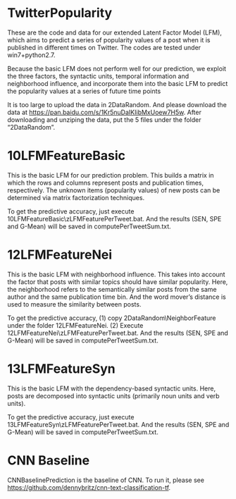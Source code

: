 # TwitterPopularity

These are the code and data for our extended Latent Factor Model (LFM), which aims to predict a series of popularity values of a post when it is published in different times on Twitter. The codes are tested under win7+python2.7.

Because the basic LFM does not perform well for our prediction, we exploit the three factors, the syntactic units, temporal information and neighborhood influence, and incorporate them into the basic LFM to predict the popularity values at a series of future time points

It is too large to upload the data in 2DataRandom. And please download the data at https://pan.baidu.com/s/1Kr5nuDaIKIibMxUoew7H5w. After downloading and unziping the data,  put the 5 files under the folder “2DataRandom”. 

# 10LFMFeatureBasic

This is the basic LFM for our prediction problem. This builds a matrix in which the rows and columns represent posts and publication times, respectively. The unknown items (popularity values) of new posts can be determined via matrix factorization techniques.

To get the predictive accuracy, just execute 10LFMFeatureBasic\zLFMFeaturePerTweet.bat. And the results (SEN, SPE and G-Mean) will be saved in computePerTweetSum.txt.

# 12LFMFeatureNei

This is the basic LFM with neighborhood influence. This takes into account the factor that posts with similar topics should have similar popularity. Here, the neighborhood refers to the semantically similar posts from the same author and the same publication time bin. And the word mover’s distance is used to measure the similarity between posts.


To get the predictive accuracy, (1) copy 2DataRandom\NeighborFeature under the folder 12LFMFeatureNei. (2) Execute 12LFMFeatureNei\zLFMFeaturePerTweet.bat. And the results (SEN, SPE and G-Mean) will be saved in computePerTweetSum.txt.


# 13LFMFeatureSyn

This is the basic LFM with the dependency-based syntactic units. Here, posts are decomposed into syntactic units (primarily noun units and verb units).

To get the predictive accuracy, just execute 13LFMFeatureSyn\zLFMFeaturePerTweet.bat. And the results (SEN, SPE and G-Mean) will be saved in computePerTweetSum.txt.




# CNN Baseline

CNNBaselinePrediction is the baseline of CNN. To run it, please see https://github.com/dennybritz/cnn-text-classification-tf.
